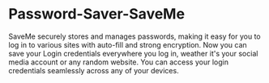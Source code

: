 # Password-Saver-SaveMe
SaveMe securely stores and manages passwords, making it easy for you to log in to various sites with auto-fill and strong encryption. Now you can save your Login credentials everywhere you log in, weather it's your social media account or any random website. You can access your login credentials seamlessly across any of your devices.
